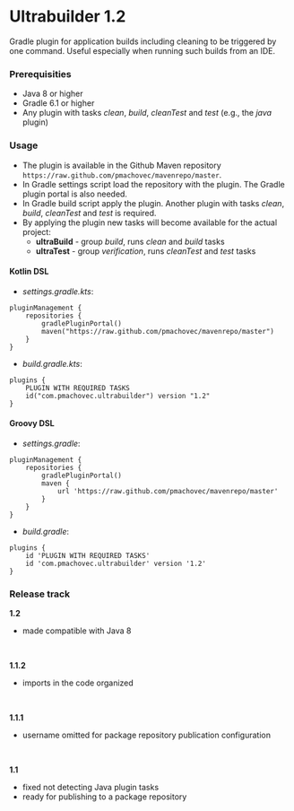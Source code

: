 # Ultrabuilder 1.2
Gradle plugin for application builds including cleaning to be triggered by one command. Useful especially when running such builds from an IDE.

### Prerequisities
* Java 8 or higher
* Gradle 6.1 or higher <!-- 6.0 doesn't work -->
* Any plugin with tasks _clean_, _build_, _cleanTest_ and _test_ (e.g., the _java_ plugin)

### Usage
* The plugin is available in the Github Maven repository `https://raw.github.com/pmachovec/mavenrepo/master`.
* In Gradle settings script load the repository with the plugin. The Gradle plugin portal is also needed.
* In Gradle build script apply the plugin. Another plugin with tasks _clean_, _build_, _cleanTest_ and _test_ is required.
* By applying the plugin new tasks will become available for the actual project:
  - **ultraBuild** - group _build_, runs _clean_ and _build_ tasks
  - **ultraTest** - group _verification_, runs _cleanTest_ and _test_ tasks

#### Kotlin DSL
* _settings.gradle.kts_:
```
pluginManagement {
    repositories {
        gradlePluginPortal()
        maven("https://raw.github.com/pmachovec/mavenrepo/master")
    }
}
```
* _build.gradle.kts_:
```
plugins {
    PLUGIN WITH REQUIRED TASKS
    id("com.pmachovec.ultrabuilder") version "1.2" 
}
```

#### Groovy DSL
* _settings.gradle_:
```
pluginManagement {
    repositories {
        gradlePluginPortal()
        maven {
            url 'https://raw.github.com/pmachovec/mavenrepo/master'
        }
    }
}
```
* _build.gradle_:
```
plugins {
    id 'PLUGIN WITH REQUIRED TASKS'
    id 'com.pmachovec.ultrabuilder' version '1.2'
}
```

### Release track
**1.2**
* made compatible with Java 8

<br/>

**1.1.2**
* imports in the code organized

<br/>

**1.1.1**
* username omitted for package repository publication configuration

<br/>

**1.1**
* fixed not detecting Java plugin tasks
* ready for publishing to a package repository
